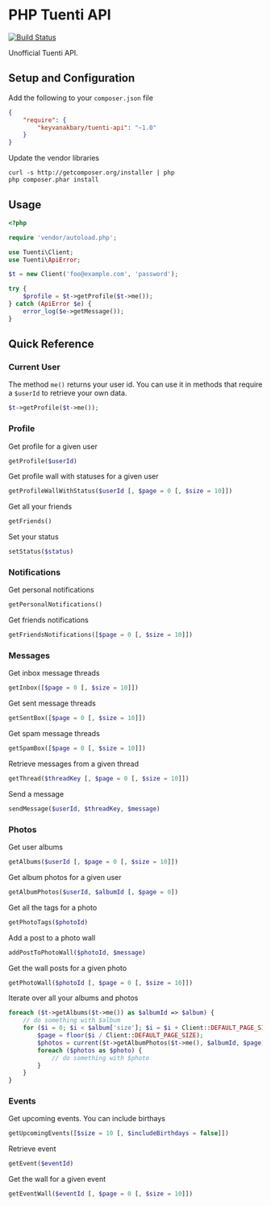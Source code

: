 PHP Tuenti API
==============

[![Build Status](https://secure.travis-ci.org/keyvanakbary/php-tuenti-api.svg?branch=master)](http://travis-ci.org/keyvanakbary/php-tuenti-api)

Unofficial Tuenti API.

Setup and Configuration
-----------------------
Add the following to your `composer.json` file
```json
{
    "require": {
        "keyvanakbary/tuenti-api": "~1.0"
    }
}
```

Update the vendor libraries

    curl -s http://getcomposer.org/installer | php
    php composer.phar install

Usage
-----

```php
<?php

require 'vendor/autoload.php';

use Tuenti\Client;
use Tuenti\ApiError;

$t = new Client('foo@example.com', 'password');

try {
    $profile = $t->getProfile($t->me());
} catch (ApiError $e) {
    error_log($e->getMessage());
}
```

Quick Reference
---------------

### Current User
The method `me()` returns your user id. You can use it in methods that require a `$userId` to retrieve your own data.
```php
$t->getProfile($t->me());
```

### Profile

Get profile for a given user
```php
getProfile($userId)
```

Get profile wall with statuses for a given user
```php
getProfileWallWithStatus($userId [, $page = 0 [, $size = 10]])
```

Get all your friends
```php
getFriends()
```

Set your status
```php
setStatus($status)
```

### Notifications

Get personal notifications
```php
getPersonalNotifications()
```

Get friends notifications
```php
getFriendsNotifications([$page = 0 [, $size = 10]])
```

### Messages

Get inbox message threads
```php
getInbox([$page = 0 [, $size = 10]])
```

Get sent message threads
```php
getSentBox([$page = 0 [, $size = 10]])
```

Get spam message threads
```php
getSpamBox([$page = 0 [, $size = 10]])
```

Retrieve messages from a given thread
```php
getThread($threadKey [, $page = 0 [, $size = 10]])
```

Send a message
```php
sendMessage($userId, $threadKey, $message)
```

### Photos

Get user albums
```php
getAlbums($userId [, $page = 0 [, $size = 10]])
```

Get album photos for a given user
```php
getAlbumPhotos($userId, $albumId [, $page = 0])
```

Get all the tags for a photo
```php
getPhotoTags($photoId)
```

Add a post to a photo wall
```php
addPostToPhotoWall($photoId, $message)
```

Get the wall posts for a given photo
```php
getPhotoWall($photoId [, $page = 0 [, $size = 10]])
```

Iterate over all your albums and photos
```php
foreach ($t->getAlbums($t->me()) as $albumId => $album) {
    // do something with $album
    for ($i = 0; $i < $album['size']; $i = $i + Client::DEFAULT_PAGE_SIZE) {
        $page = floor($i / Client::DEFAULT_PAGE_SIZE);
        $photos = current($t->getAlbumPhotos($t->me(), $albumId, $page));
        foreach ($photos as $photo) {
            // do something with $photo
        }
    }
}
```

### Events

Get upcoming events. You can include birthays
```php
getUpcomingEvents([$size = 10 [, $includeBirthdays = false]])
```

Retrieve event
```php
getEvent($eventId)
```

Get the wall for a given event
```php
getEventWall($eventId [, $page = 0 [, $size = 10]])
```
